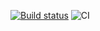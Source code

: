 [![Build status](https://ci.appveyor.com/api/projects/status/90pet0y8qbckxgiv?svg=true)](https://ci.appveyor.com/project/Ksenia-Mesh/creditcardvalidator-5amjm)
![CI](https://github.com/<Ksenia-Mesh>/<creditCardValidator>/actions/workflows/web.yml/badge.svg)
